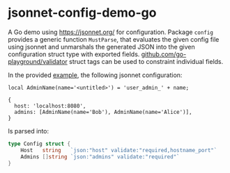 # jsonnet-config-demo-go

A Go demo using https://jsonnet.org/ for configuration.
Package `config` provides a generic function `MustParse`, that evaluates the given config file using jsonnet and unmarshals the generated JSON into the given configuration struct type with exported fields. [github.com/go-playground/validator](https://github.com/go-playground/validator) struct tags can be used to constraint individual fields.

In the provided [example](https://github.com/romshark/jsonnet-config-demo-go/tree/main/cmd/example1), the following jsonnet configuration:

```jsonnet
local AdminName(name='<untitled>') = 'user_admin_' + name;

{
  host: 'localhost:8080',
  admins: [AdminName(name='Bob'), AdminName(name='Alice')],
}
```

Is parsed into:

```go
type Config struct {
	Host   string   `json:"host" validate:"required,hostname_port"`
	Admins []string `json:"admins" validate:"required"`
}
```
